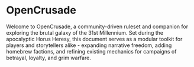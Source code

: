 # OpenCrusade

Welcome to OpenCrusade, a community-driven ruleset and companion for exploring the brutal galaxy of the 31st Millennium. Set during the apocalyptic Horus Heresy, this document serves as a modular toolkit for players and storytellers alike - expanding narrative freedom, adding homebrew factions, and refining existing mechanics for campaigns of betrayal, loyalty, and grim warfare.
